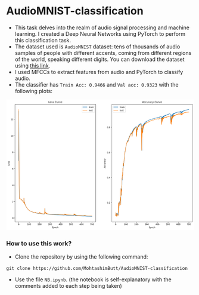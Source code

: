 # AudioMNIST-classification

- This task delves into the realm of audio signal processing and machine learning. I created a Deep Neural Networks using PyTorch to perform this classification task.
- The dataset used is `AudioMNIST` dataset: tens of thousands of audio samples of people with different accents, coming from different regions of the world, speaking different digits. You can download the dataset using [this link](https://drive.google.com/file/d/1EDbjnXFlmdnru1N36KpQR054dSpsixW8/view?usp=sharing).
- I used MFCCs to extract features from audio and PyTorch to classify audio.
- The classifier has `Train Acc: 0.9466` and `Val acc: 0.9323` with the following plots:

![losses](https://github.com/MohtashimButt/AudioMNIST-classification/blob/master/Assets/output.png)

### How to use this work?
- Clone the repository by using the following command:
```
git clone https://github.com/MohtashimButt/AudioMNIST-classification
```
- Use the file `NB.ipynb`. (the notebook is self-explanatory with the comments added to each step being taken)
